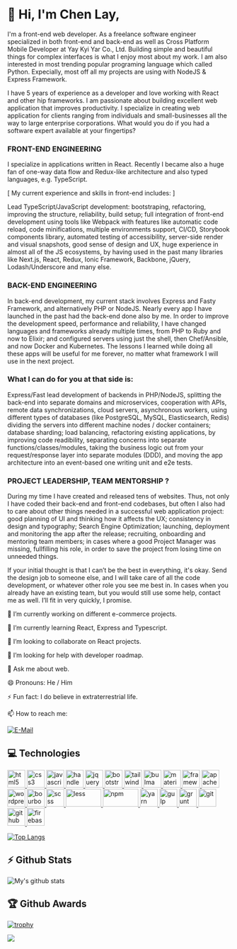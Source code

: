 # 👋 Hi, I'm Chen Lay, 

  I'm a front-end web developer. As a freelance software engineer specialized in both front-end and back-end as well as Cross Platform Mobile Developer at Yay Kyi Yar Co., Ltd. Building simple and beautiful things for complex interfaces is what I enjoy most about my work. I am also interested in most trending popular programing language which called Python. Expecially, most off all my projects are using with NodeJS & Express Framework.

  I have 5 years of experience as a developer and love working with React and other hip frameworks. I am passionate about building excellent web application that improves productivity. I specialize in creating web application for clients ranging from individuals and small-businesses all the way to large enterprise corporations. What would you do if you had a software expert available at your fingertips?


### FRONT-END ENGINEERING

I specialize in applications written in React. Recently I became also a huge fan of one-way data flow and Redux-like architecture and also typed languages, e.g. TypeScript.

[ My current experience and skills in front-end includes: ]

  Lead TypeScript/JavaScript development: bootstraping, refactoring, improving the structure, reliability, build setup; full integration of front-end development using tools like Webpack with features like automatic code reload, code minifications, multiple environments support, CI/CD, Storybook components library, automated testing of accessibility, server-side render and visual snapshots, good sense of design and UX, huge experience in almost all of the JS ecosystems, by having used in the past many libraries like Next.js, React, Redux,  Ionic Framework, Backbone, jQuery, Lodash/Underscore and many else.


### BACK-END ENGINEERING

  In back-end development, my current stack involves Express and Fasty Framework, and alternatively PHP or NodeJS. Nearly every app I have launched in the past had the back-end done also by me. In order to improve the development speed, performance and reliability, I have changed languages and frameworks already multiple times, from PHP to Ruby and now to Elixir; and configured servers using just the shell, then Chef/Ansible, and now Docker and Kubernetes. The lessons I learned while doing all these apps will be useful for me forever, no matter what framework I will use in the next project.


### What I can do for you at that side is:

  Express/Fast lead development of backends in PHP/NodeJS, splitting the back-end into separate domains and microservices, cooperation with APIs, remote data synchronizations, cloud servers, asynchronous workers, using different types of databases (like PostgreSQL, MySQL, Elasticsearch, Redis) dividing the servers into different machine nodes / docker containers; database sharding; load balancing, refactoring existing applications, by improving code readibility, separating concerns into separate functions/classes/modules, taking the business logic out from your request/response layer into separate modules (DDD), and moving the app architecture into an event-based one writing unit and e2e tests.


### PROJECT LEADERSHIP, TEAM MENTORSHIP ?

  During my time I have created and released tens of websites. Thus, not only I have coded their back-end and front-end codebases, but often I also had to care about other things needed in a successful web application project: good planning of UI and thinking how it affects the UX; consistency in design and typography; Search Engine Optimization; launching, deployment and monitoring the app after the release; recruiting, onboarding and mentoring team members; in cases where a good Project Manager was missing, fullfilling his role, in order to save the project from losing time on unneeded things.

  If your initial thought is that I can’t be the best in everything, it's okay. Send the design job to someone else, and I will take care of all the code development, or whatever other role you see me best in. In cases when you already have an existing team, but you would still use some help, contact me as well. I’ll fit in very quickly, I promise.


🔭 I’m currently working on different e-commerce projects.

🌱 I’m currently learning React, Express and Typescript.

👯 I’m looking to collaborate on React projects.

🤔 I’m looking for help with developer roadmap.

💬 Ask me about web.

😄 Pronouns: He / Him

⚡ Fun fact:  I do believe in extraterrestrial life.

📫 How to reach me:

[![E-Mail](https://img.shields.io/badge/--email?label=E-mail&logo=Gmail&style=social)](mailto:info@chanmyaemaung.net) 

## :computer: Technologies
<p align="center">

<a href="https://www.w3.org/html/" target="_blank"> <img src="https://www.svgrepo.com/show/183637/html5.svg" alt="html5" width="40" height="40"/></a><a href="https://www.w3schools.com/css/" target="_blank"> <img src="https://www.svgrepo.com/show/303263/css3-logo.svg" alt="css3" width="40" height="40"/> </a> <a href="https://developer.mozilla.org/en-US/docs/Web/JavaScript" target="_blank"> <img src="https://www.svgrepo.com/show/303206/javascript-logo.svg" alt="javascript" width="40" height="40"/> <a href="https://handlebarsjs.com/" target="_blank"> <img src="https://www.vectorlogo.zone/logos/handlebarsjs/handlebarsjs-icon.svg" alt="handlebars" width="40" height="40"/> </a> <a href="https://jquery.com/" target="_blank"> <img src="https://www.vectorlogo.zone/logos/jquery/jquery-icon.svg" alt="jquery" width="40" height="40"/></a><a href="https://getbootstrap.com/" target="_blank"> <img src="https://www.vectorlogo.zone/logos/getbootstrap/getbootstrap-icon.svg" alt="bootstrap" width="40" height="40"/></a><a href="https://tailwindcss.com/" target="_blank"> <img src="https://www.vectorlogo.zone/logos/tailwindcss/tailwindcss-icon.svg" alt="tailwind" width="40" height="40"/></a><a href="https://bulma.io/" target="_blank"> <img src="https://cdn.svgporn.com/logos/bulma.svg" alt="bulma" width="40" height="40"/></a><a href="https://materializecss.com/" target="_blank"> <img src="https://cdn.svgporn.com/logos/materializecss.svg" alt="materializecss" width="40" height="40"/></a><a href="https://framework7.io/" target="_blank"> <img src="https://cdn.svgporn.com/logos/framework7.svg" alt="framework7" width="40" height="40"/></a><a href="https://cordova.apache.org/" target="_blank"> <img src="https://www.vectorlogo.zone/logos/apache_cordova/apache_cordova-icon.svg" alt="apachecordova" width="40" height="40"/></a><a href="https://wordpress.org/" target="_blank"> <img src="https://www.vectorlogo.zone/logos/wordpress/wordpress-icon.svg" alt="wordpress" width="40" height="40"/></a><a href="https://www.bourbon.io/" target="_blank"> <img src="https://cdn.svgporn.com/logos/bourbon.svg" alt="bourbon" width="40" height="40"/></a><a href="https://sass-lang.com/" target="_blank"> <img src="https://www.vectorlogo.zone/logos/sass-lang/sass-lang-icon.svg" alt="scss" width="40" height="40"/></a><a href="http://lesscss.org/" target="_blank"> <img src="https://www.vectorlogo.zone/logos/lesscss/lesscss-ar21.svg" alt="less" width="80" height="40"/></a><a href="https://www.npmjs.com/" target="_blank"> <img src="https://www.vectorlogo.zone/logos/npmjs/npmjs-ar21.svg" alt="npm" width="80" height="40"/></a><a href="https://yarnpkg.com/" target="_blank"> <img src="https://www.vectorlogo.zone/logos/yarnpkg/yarnpkg-icon.svg" alt="yarn" width="40" height="40"/></a><a href="https://gulpjs.com/" target="_blank"> <img src="https://img.icons8.com/win10/E74C3C/gulp.png" alt="gulp" width="40" height="40"/></a><a href="https://gruntjs.com/" target="_blank"> <img src="https://www.vectorlogo.zone/logos/gruntjs/gruntjs-icon.svg" alt="grunt" width="40" height="40"/></a><a href="https://git-scm.com/" target="_blank"> <img src="https://www.vectorlogo.zone/logos/git-scm/git-scm-icon.svg" alt="git" width="40" height="40"/></a><a href="https://github.com/" target="_blank"> <img src="https://www.vectorlogo.zone/logos/github/github-tile.svg" alt="github" width="40" height="40"/></a><a href="https://firebase.google.com/" target="_blank"> <img src="https://www.vectorlogo.zone/logos/firebase/firebase-icon.svg" alt="firebase" width="40" height="40"/></a>
</p>

[![Top Langs](https://github-readme-stats.vercel.app/api/top-langs/?username=chanmyaemaung&layout=compact)](https://github.com/chanmyaemaung/github-readme-stats)

## :zap: Github Stats
![My's github stats](https://github-readme-stats.vercel.app/api?username=chanmyaemaung&show_icons=true)

## :trophy: Github Awards
[![trophy](https://github-profile-trophy.vercel.app/?username=chanmyaemaung)](https://github.com/ryo-ma/github-profile-trophy)

![](https://komarev.com/ghpvc/?username=chanmyaemaung)
